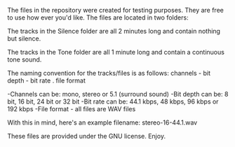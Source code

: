 The files in the repository were created for testing purposes. They are free to use how ever you'd like. The files are located in two folders:

The tracks in the Silence folder are all 2 minutes long and contain nothing but silence.

The tracks in the Tone folder are all 1 minute long and contain a continuous tone sound.

The naming convention for the tracks/files is as follows:
channels - bit depth - bit rate . file format

-Channels can be: mono, stereo or 5.1 (surround sound)
-Bit depth can be: 8 bit, 16 bit, 24 bit or 32 bit
-Bit rate can be: 44.1 kbps, 48 kbps, 96 kbps or 192 kbps
-File format - all files are WAV files

With this in mind, here's an example filename:
stereo-16-44.1.wav


These files are provided under the GNU license. Enjoy.
